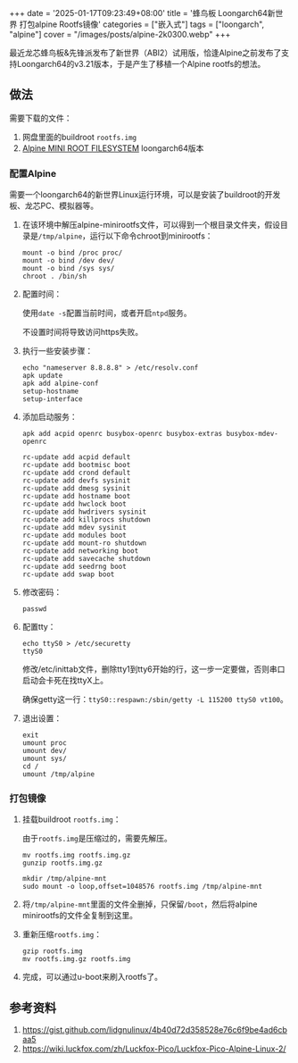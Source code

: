 +++
date = '2025-01-17T09:23:49+08:00'
title = '蜂鸟板 Loongarch64新世界 打包alpine Rootfs镜像'
categories = ["嵌入式"]
tags = ["loongarch", "alpine"]
cover = "/images/posts/alpine-2k0300.webp"
+++

最近龙芯蜂鸟板&先锋派发布了新世界（ABI2）试用版，恰逢Alpine之前发布了支持Loongarch64的v3.21版本，于是产生了移植一个Alpine rootfs的想法。

## 做法

需要下载的文件：

1. 网盘里面的buildroot `rootfs.img`
1. [Alpine MINI ROOT FILESYSTEM](https://alpinelinux.org/downloads/) loongarch64版本

### 配置Alpine

需要一个loongarch64的新世界Linux运行环境，可以是安装了buildroot的开发板、龙芯PC、模拟器等。

1. 在该环境中解压alpine-minirootfs文件，可以得到一个根目录文件夹，假设目录是`/tmp/alpine`，运行以下命令chroot到minirootfs：

   ```shell
   mount -o bind /proc proc/
   mount -o bind /dev dev/
   mount -o bind /sys sys/
   chroot . /bin/sh
   ```

1. 配置时间：

   使用`date -s`配置当前时间，或者开启`ntpd`服务。

   不设置时间将导致访问https失败。

1. 执行一些安装步骤：

   ```shell
   echo "nameserver 8.8.8.8" > /etc/resolv.conf
   apk update
   apk add alpine-conf
   setup-hostname
   setup-interface
   ```

1. 添加启动服务：

   ```shell
   apk add acpid openrc busybox-openrc busybox-extras busybox-mdev-openrc
   
   rc-update add acpid default
   rc-update add bootmisc boot
   rc-update add crond default
   rc-update add devfs sysinit
   rc-update add dmesg sysinit
   rc-update add hostname boot
   rc-update add hwclock boot
   rc-update add hwdrivers sysinit
   rc-update add killprocs shutdown
   rc-update add mdev sysinit
   rc-update add modules boot
   rc-update add mount-ro shutdown
   rc-update add networking boot
   rc-update add savecache shutdown
   rc-update add seedrng boot
   rc-update add swap boot
   ```

1. 修改密码：

   ```shell
   passwd
   ```

1. 配置tty：

   ```shell
   echo ttyS0 > /etc/securetty
   ttyS0
   ```

   修改/etc/inittab文件，删除tty1到tty6开始的行，这一步一定要做，否则串口启动会卡死在找ttyX上。

   确保getty这一行：`ttyS0::respawn:/sbin/getty -L 115200 ttyS0 vt100`。

1. 退出设置：

   ```shell
   exit
   umount proc
   umount dev/
   umount sys/
   cd /
   umount /tmp/alpine
   ```

### 打包镜像

1. 挂载buildroot `rootfs.img`：

   由于`rootfs.img`是压缩过的，需要先解压。

   ```shell
   mv rootfs.img rootfs.img.gz
   gunzip rootfs.img.gz

   mkdir /tmp/alpine-mnt
   sudo mount -o loop,offset=1048576 rootfs.img /tmp/alpine-mnt
   ```

1. 将`/tmp/alpine-mnt`里面的文件全删掉，只保留`/boot`，然后将alpine minirootfs的文件全复制到这里。

1. 重新压缩`rootfs.img`：

   ```shell
   gzip rootfs.img
   mv rootfs.img.gz rootfs.img
   ```

1. 完成，可以通过u-boot来刷入rootfs了。

## 参考资料

1. <https://gist.github.com/lidgnulinux/4b40d72d358528e76c6f9be4ad6cbaa5>
1. <https://wiki.luckfox.com/zh/Luckfox-Pico/Luckfox-Pico-Alpine-Linux-2/>
